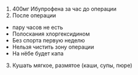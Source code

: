 1) 400мг Ибупрофена за час до операции
2) После операции
- пару часов не есть
- Полоскания хлоргексидином
- Без спорта первую неделю
- Нельзя чистить зону операции
- На нёбе будет капа
3) Кушать мягкое, размятое (каши, супы, пюре)